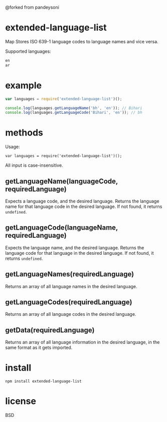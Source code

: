 @forked from pandeysoni

extended-language-list
============

Map Stores ISO 639-1 language codes to language names and vice versa.

Supported languages:
``` js
en
ar
```
# example 

``` js
var languages = require('extended-language-list')();

console.log(languages.getLanguageName('bh', 'en')); // Bihari
console.log(languages.getLanguageCode('Bihari', 'en')); // bh
```

# methods

Usage:

```
var languages = require('extended-language-list')();
```
All input is case-insensitive.

## getLanguageName(languageCode, requiredLanguage)

Expects a language code, and the desired language.
Returns the language name for that language code in the desired language.
If not found, it returns `undefined`.

## getLanguageCode(languageName, requiredLanguage)

Expects the language name, and the desired language.
Returns the language code for that language in the desired language.
If not found, it returns `undefined`.

## getLanguageNames(requiredLanguage)

Returns an array of all language names in the desired language.

## getLanguageCodes(requiredLanguage)

Returns an array of all language codes in the desired language.

## getData(requiredLanguage)

Returns an array of all language information in the desired language, in the same format as it gets imported.

# install

``` cli
npm install extended-language-list
```

# license

BSD
